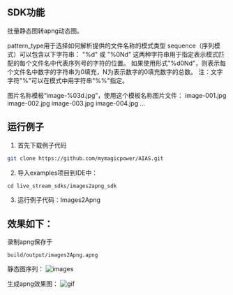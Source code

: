 ## SDK功能
批量静态图转apng动态图。

pattern_type用于选择如何解析提供的文件名称的模式类型
sequence（序列模式）可以包含以下字符串：
 "%d" 或 "%0Nd"
 这两种字符串用于指定表示模式匹配的每个文件名中代表序列号的字符的位置。
 如果使用形式"%d0Nd"，则表示每个文件名中数字的字符串为0填充，N为表示数字的0填充数字的总数。
 注：文字字符"%"可以在模式中用字符串"%%"指定。
     
图片名称模板“image-%03d.jpg”，使用这个模板名称图片文件：
image-001.jpg
image-002.jpg
image-003.jpg
image-004.jpg
...

## 运行例子
1. 首先下载例子代码
```bash
git clone https://github.com/mymagicpower/AIAS.git
```

2. 导入examples项目到IDE中：
```
cd live_stream_sdks/images2apng_sdk
```

3. 运行例子代码：Images2Apng


## 效果如下：
录制apng保存于
```
build/output/images2Apng.apng
```
静态图序列：
![images](https://djl-model.oss-cn-hongkong.aliyuncs.com/AIAS/video_sdk/images.png)

生成apng效果图：
![gif](https://djl-model.oss-cn-hongkong.aliyuncs.com/AIAS/video_sdk/images2Apng.apng)
